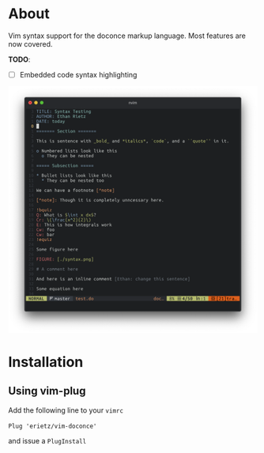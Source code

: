 # About

Vim syntax support for the doconce markup language. Most features
are now covered.

**TODO**: 
- [ ] Embedded code syntax highlighting

![Screenshot](./test/syntax.png)

# Installation

## Using vim-plug

Add the following line to your `vimrc`

`Plug 'erietz/vim-doconce'`

and issue a `PlugInstall`

